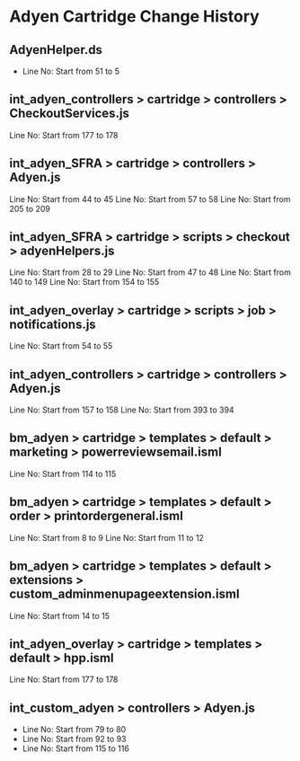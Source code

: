 # Adyen Cartridge Change History

## AdyenHelper.ds
- Line No: Start from 51 to 5

## int_adyen_controllers > cartridge > controllers > CheckoutServices.js
Line No: Start from 177 to 178

## int_adyen_SFRA > cartridge > controllers > Adyen.js
Line No: Start from 44 to 45
Line No: Start from 57 to 58
Line No: Start from 205 to 209

## int_adyen_SFRA > cartridge > scripts > checkout > adyenHelpers.js
Line No: Start from 28 to 29
Line No: Start from 47 to 48
Line No: Start from 140 to 149
Line No: Start from 154 to 155

## int_adyen_overlay > cartridge > scripts > job > notifications.js
Line No: Start from 54 to 55

## int_adyen_controllers > cartridge > controllers > Adyen.js
Line No: Start from 157 to 158
Line No: Start from 393 to 394

## bm_adyen > cartridge > templates > default > marketing > powerreviewsemail.isml
Line No: Start from 114 to 115

## bm_adyen > cartridge > templates > default > order > printordergeneral.isml
Line No: Start from 8 to 9
Line No: Start from 11 to 12

## bm_adyen > cartridge > templates > default > extensions > custom_adminmenupageextension.isml
Line No: Start from 14 to 15

## int_adyen_overlay > cartridge > templates > default > hpp.isml
Line No: Start from 177 to 178

## int_custom_adyen > controllers > Adyen.js
- Line No: Start from 79 to 80
- Line No: Start from 92 to 93
- Line No: Start from 115 to 116
